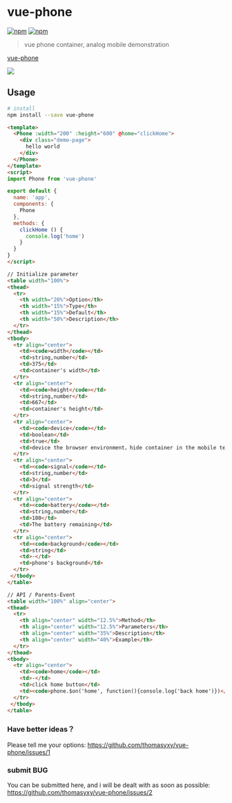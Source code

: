 # vue-phone

[![npm](https://img.shields.io/npm/v/vue-phone.svg)](https://www.npmjs.com/package/vue-phone)
[![npm](https://img.shields.io/npm/dw/vue-phone.svg)](https://www.npmjs.com/package/vue-phone)

> vue phone container, analog mobile demonstration

[vue-phone](https://github.com/thomasyxy/vue-phone)

![](https://cdn.leoao.com/yinxy/phone.jpeg)

## Usage

``` bash
# install
npm install --save vue-phone
```

```html
<template>
  <Phone :width="200" :height="600" @home="clickHome">
    <div class="demo-page">
      hello world
    </div>
  </Phone>
</template>
<script>
import Phone from 'vue-phone'

export default {
  name: 'app',
  components: {
    Phone
  },
  methods: {
    clickHome () {
      console.log('home')
    }
  }
}
</script>
```


```html
// Initialize parameter
<table width="100%">
<thead>
  <tr>
    <th width="20%">Option</th>
    <th width="15%">Type</th>
    <th width="15%">Default</th>
    <th width="50%">Description</th>
  </tr>
</thead>
<tbody>
  <tr align="center">
    <td><code>width</code></td>
    <td>string,number</td>
    <td>375</td>
    <td>container's width</td>
  </tr>
  <tr align="center">
    <td><code>height</code></td>
    <td>string,number</td>
    <td>667</td>
    <td>container's height</td>
  </tr>
  <tr align="center">
    <td><code>device</code></td>
    <td>boolean</td>
    <td>true</td>
    <td>device the browser environment，hide container in the mobile terminal</td>
  </tr>
  <tr align="center">
    <td><code>signal</code></td>
    <td>string,number</td>
    <td>3</td>
    <td>signal strength</td>
  </tr>
  <tr align="center">
    <td><code>battery</code></td>
    <td>string,number</td>
    <td>100</td>
    <td>The battery remaining</td>
  </tr>
  <tr align="center">
    <td><code>background</code></td>
    <td>string</td>
    <td>-</td>
    <td>phone's background</td>
  </tr>
 </tbody>
</table>
```

```html
// API / Parents-Event
<table width="100%" align="center">
<thead>
  <tr>
    <th align="center" width="12.5%">Method</th>
    <th align="center" width="12.5%">Parameters</th>
    <th align="center" width="35%">Description</th>
    <th align="center" width="40%">Example</th>
  </tr>
</thead>
<tbody>
  <tr align="center">
    <td><code>home</code></td>
    <td>-</td>
    <td>click home button</td>
    <td><code>phone.$on('home', function(){console.log('back home')})</code></td>
  </tr>
 </tbody>
</table>
```

### Have better ideas？
Please tell me your options: https://github.com/thomasyxy/vue-phone/issues/1

### submit BUG
You can be submitted here, and i will be dealt with as soon as possible: https://github.com/thomasyxy/vue-phone/issues/2
